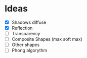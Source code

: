 # Ideas

- [x] Shadows diffuse
- [x] Reflection
- [ ] Transparency
- [ ] Composite Shapes (max soft max)
- [ ] Other shapes
- [ ] Phong algorythm